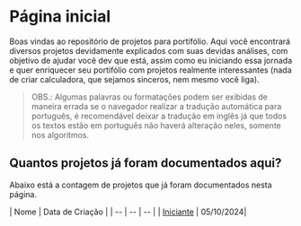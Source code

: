 # Página inicial

Boas vindas ao repositório de projetos para portifólio. Aqui você encontrará diversos projetos devidamente explicados com suas devidas análises, com objetivo de ajudar você dev que está, assim como eu iniciando essa jornada e quer enriquecer seu portifólio com projetos realmente interessantes (nada de criar calculadora, que sejamos sinceros, nem mesmo você liga).

>OBS.: Algumas palavras ou formatações podem ser exibidas de maneira errada se o navegador realizar a tradução automática para português, é recomendável deixar a tradução em inglês já que todos os textos estão em português não haverá alteração neles, somente nos algoritmos.

## Quantos projetos já foram documentados aqui?

Abaixo está a contagem de projetos que já foram documentados nesta página.

| Nome | Data de Criação |
| -- | -- | -- |
| [Iniciante](./Iniciante/README.md) | 05/10/2024|
